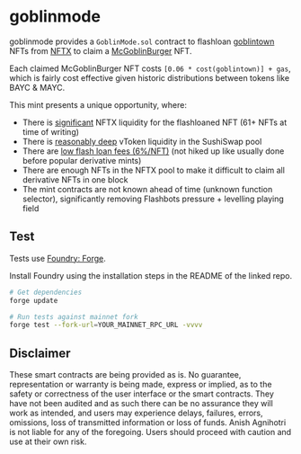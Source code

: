 # goblinmode

goblinmode provides a `GoblinMode.sol` contract to flashloan [goblintown](https://goblintown.wtf/) NFTs from [NFTX](https://nftx.io/) to claim a [McGoblinBurger](https://twitter.com/McGoblinBurger) NFT.

Each claimed McGoblinBurger NFT costs `[0.06 * cost(goblintown)] + gas`, which is fairly cost effective given historic distributions between tokens like BAYC & MAYC.

This mint presents a unique opportunity, where:

- There is [significant](https://nftx.io/vault/0xea23aff1724fe14c38be4f4493f456cac1afec0e/buy/) NFTX liquidity for the flashloaned NFT (61+ NFTs at time of writing)
- There is [reasonably deep](https://app.sushi.com/swap?outputCurrency=ETH&inputCurrency=0xea23aff1724fe14c38be4f4493f456cac1afec0e) vToken liquidity in the SushiSwap pool
- There are [low flash loan fees (6%/NFT)](https://nftx.io/vault/0xea23aff1724fe14c38be4f4493f456cac1afec0e/info/) (not hiked up like usually done before popular derivative mints)
- There are enough NFTs in the NFTX pool to make it difficult to claim all derivative NFTs in one block
- The mint contracts are not known ahead of time (unknown function selector), significantly removing Flashbots pressure + levelling playing field

## Test

Tests use [Foundry: Forge](https://github.com/gakonst/foundry).

Install Foundry using the installation steps in the README of the linked repo.

```bash
# Get dependencies
forge update

# Run tests against mainnet fork
forge test --fork-url=YOUR_MAINNET_RPC_URL -vvvv
```

## Disclaimer

These smart contracts are being provided as is. No guarantee, representation or warranty is being made, express or implied, as to the safety or correctness of the user interface or the smart contracts. They have not been audited and as such there can be no assurance they will work as intended, and users may experience delays, failures, errors, omissions, loss of transmitted information or loss of funds. Anish Agnihotri is not liable for any of the foregoing. Users should proceed with caution and use at their own risk.
